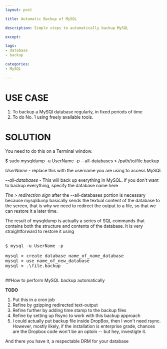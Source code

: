 ```yaml
---
layout: post

title: Automatic Backup of MySQL

description: Simple steps to automatically backup MySQL

except:

tags:
- database
- backup

categories:
- MySQL

---
```



# USE CASE

1. To backup a MySQl database regularly, in fixed periods of time
2. To do No. 1 using freely available tools.

# SOLUTION

You need to do this on a Terminal window.

<span class='codeblock'>$ sudo mysqldump -u UserName -p --all-databases > /path/to/file.backup </span>


*UserName* - replace this with the username you are using to access MySQL

*--all-databases* - This will back up everything in MySQL. if you don't want to backup everything, specify the database name here<br/>

*The > redirection sign*  after the <span class='codeblock'>--all-databases</span> portion is necessary because mysqldump basically sends the textual content of the database to the screen, that is why we need to redirect the output to a file, so that we can restore it a later time.  


The result of mysqldump is actually a series of SQL commands that contains both the structure and contents of the database. It is very straightforward to restore it using

<pre class='codeblock'>
  
$ mysql -u UserName -p

mysql > create database name_of_name_database
mysql > use name_of_new_database
mysql > .\file.backup
    
</pre>

##How to perform MySQL backup automatically

**TODO**

1. Put this in a cron job
2. Refine by gzipping redirected text-output
3. Refine further by adding time stamp to the backup files
4. Refine by setting up Rsync to work with this backup approach
5. I could actually put backup file inside DropBox, then I won't need rsync. However, mostly likely, if the installation is enterprise grade, chances are the Dropbox code won't be an optoin -- but hey, investigte it.

And there you have it, a respectable DRM for your database


